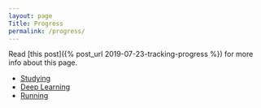 ```yaml
---
layout: page
Title: Progress
permalink: /progress/
---
```


Read [this post]({% post_url 2019-07-23-tracking-progress %}) for more info about this page.

* [Studying](/progress/studying.html)
* [Deep Learning](/progress/deep-learning.html)
* [Running](/progress/running.html)